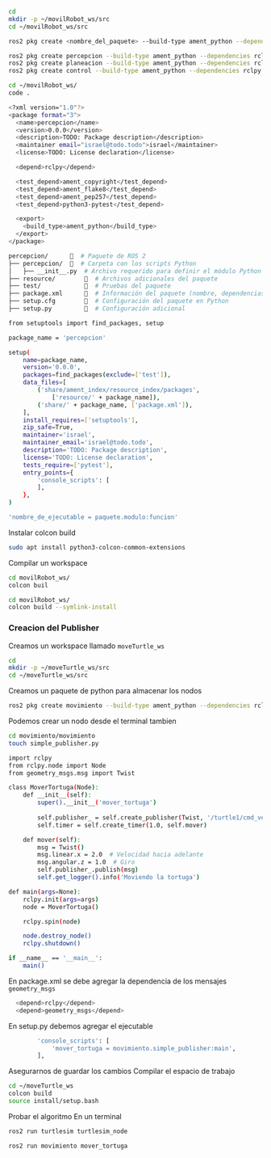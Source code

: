 ```bash
cd
mkdir -p ~/movilRobot_ws/src
cd ~/movilRobot_ws/src
```

```bash
ros2 pkg create <nombre_del_paquete> --build-type ament_python --dependencies rclpy 
```
```bash
ros2 pkg create percepcion --build-type ament_python --dependencies rclpy
ros2 pkg create planeacion --build-type ament_python --dependencies rclpy 
ros2 pkg create control --build-type ament_python --dependencies rclpy 
```

```bash
cd ~/movilRobot_ws/
code .
```
```bash
<?xml version="1.0"?>
<package format="3">
  <name>percepcion</name>
  <version>0.0.0</version>
  <description>TODO: Package description</description>
  <maintainer email="israel@todo.todo">israel</maintainer>
  <license>TODO: License declaration</license>

  <depend>rclpy</depend>

  <test_depend>ament_copyright</test_depend>
  <test_depend>ament_flake8</test_depend>
  <test_depend>ament_pep257</test_depend>
  <test_depend>python3-pytest</test_depend>

  <export>
    <build_type>ament_python</build_type>
  </export>
</package>
```

```bash
percepcion/      📂  # Paquete de ROS 2
├── percepcion/  📂  # Carpeta con los scripts Python
│   ├── __init__.py  # Archivo requerido para definir el módulo Python
├── resource/        📂  # Archivos adicionales del paquete
├── test/            📂  # Pruebas del paquete
├── package.xml      📄  # Información del paquete (nombre, dependencias)
├── setup.cfg        📄  # Configuración del paquete en Python
├── setup.py         📄  # Configuración adicional
```

```bash
from setuptools import find_packages, setup

package_name = 'percepcion'

setup(
    name=package_name,
    version='0.0.0',
    packages=find_packages(exclude=['test']),
    data_files=[
        ('share/ament_index/resource_index/packages',
            ['resource/' + package_name]),
        ('share/' + package_name, ['package.xml']),
    ],
    install_requires=['setuptools'],
    zip_safe=True,
    maintainer='israel',
    maintainer_email='israel@todo.todo',
    description='TODO: Package description',
    license='TODO: License declaration',
    tests_require=['pytest'],
    entry_points={
        'console_scripts': [
        ],
    },
)
```

```bash
'nombre_de_ejecutable = paquete.modulo:funcion'
```
Instalar colcon build
```bash
sudo apt install python3-colcon-common-extensions
```
Compilar un workspace

```bash
cd movilRobot_ws/
colcon buil
```

```bash
cd movilRobot_ws/
colcon build --symlink-install
```
### Creacion del Publisher
Creamos un workspace llamado `moveTurtle_ws`

```bash
cd
mkdir -p ~/moveTurtle_ws/src
cd ~/moveTurtle_ws/src
```

Creamos un paquete de python para almacenar los nodos
```bash
ros2 pkg create movimiento --build-type ament_python --dependencies rclpy
```

Podemos crear un nodo desde el terminal tambien 
```bash
cd movimiento/movimiento
touch simple_publisher.py
```

```bash
import rclpy
from rclpy.node import Node
from geometry_msgs.msg import Twist

class MoverTortuga(Node):
    def __init__(self):
        super().__init__('mover_tortuga')
        
        self.publisher_ = self.create_publisher(Twist, '/turtle1/cmd_vel', 10)
        self.timer = self.create_timer(1.0, self.mover)

    def mover(self):
        msg = Twist()
        msg.linear.x = 2.0  # Velocidad hacia adelante
        msg.angular.z = 1.0  # Giro
        self.publisher_.publish(msg)
        self.get_logger().info('Moviendo la tortuga')

def main(args=None):
    rclpy.init(args=args)
    node = MoverTortuga()

    rclpy.spin(node)

    node.destroy_node()
    rclpy.shutdown()

if __name__ == '__main__':
    main()
```

En package.xml se debe agregar la dependencia de los mensajes `geometry_msgs`
```bash
  <depend>rclpy</depend>
  <depend>geometry_msgs</depend>
```

En setup.py debemos agregar el ejecutable
```bash
        'console_scripts': [
            'mover_tortuga = movimiento.simple_publisher:main',
        ],
```
Asegurarnos de guardar los cambios
Compilar el espacio de trabajo
```bash
cd ~/moveTurtle_ws
colcon build
source install/setup.bash
```
Probar el algoritmo
En un terminal
```bash
ros2 run turtlesim turtlesim_node
```

```bash
ros2 run movimiento mover_tortuga
```

```bash

```


